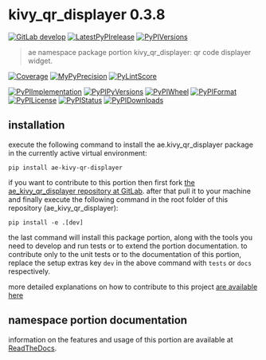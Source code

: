 <!-- THIS FILE IS EXCLUSIVELY MAINTAINED by the project ae.ae V0.3.91 -->
<!-- THIS FILE IS EXCLUSIVELY MAINTAINED by the project aedev.tpl_namespace_root V0.3.13 -->
# kivy_qr_displayer 0.3.8

[![GitLab develop](https://img.shields.io/gitlab/pipeline/ae-group/ae_kivy_qr_displayer/develop?logo=python)](
    https://gitlab.com/ae-group/ae_kivy_qr_displayer)
[![LatestPyPIrelease](
    https://img.shields.io/gitlab/pipeline/ae-group/ae_kivy_qr_displayer/release0.3.7?logo=python)](
    https://gitlab.com/ae-group/ae_kivy_qr_displayer/-/tree/release0.3.7)
[![PyPIVersions](https://img.shields.io/pypi/v/ae_kivy_qr_displayer)](
    https://pypi.org/project/ae-kivy-qr-displayer/#history)

>ae namespace package portion kivy_qr_displayer: qr code displayer widget.

[![Coverage](https://ae-group.gitlab.io/ae_kivy_qr_displayer/coverage.svg)](
    https://ae-group.gitlab.io/ae_kivy_qr_displayer/coverage/index.html)
[![MyPyPrecision](https://ae-group.gitlab.io/ae_kivy_qr_displayer/mypy.svg)](
    https://ae-group.gitlab.io/ae_kivy_qr_displayer/lineprecision.txt)
[![PyLintScore](https://ae-group.gitlab.io/ae_kivy_qr_displayer/pylint.svg)](
    https://ae-group.gitlab.io/ae_kivy_qr_displayer/pylint.log)

[![PyPIImplementation](https://img.shields.io/pypi/implementation/ae_kivy_qr_displayer)](
    https://gitlab.com/ae-group/ae_kivy_qr_displayer/)
[![PyPIPyVersions](https://img.shields.io/pypi/pyversions/ae_kivy_qr_displayer)](
    https://gitlab.com/ae-group/ae_kivy_qr_displayer/)
[![PyPIWheel](https://img.shields.io/pypi/wheel/ae_kivy_qr_displayer)](
    https://gitlab.com/ae-group/ae_kivy_qr_displayer/)
[![PyPIFormat](https://img.shields.io/pypi/format/ae_kivy_qr_displayer)](
    https://pypi.org/project/ae-kivy-qr-displayer/)
[![PyPILicense](https://img.shields.io/pypi/l/ae_kivy_qr_displayer)](
    https://gitlab.com/ae-group/ae_kivy_qr_displayer/-/blob/develop/LICENSE.md)
[![PyPIStatus](https://img.shields.io/pypi/status/ae_kivy_qr_displayer)](
    https://libraries.io/pypi/ae-kivy-qr-displayer)
[![PyPIDownloads](https://img.shields.io/pypi/dm/ae_kivy_qr_displayer)](
    https://pypi.org/project/ae-kivy-qr-displayer/#files)


## installation


execute the following command to install the
ae.kivy_qr_displayer package
in the currently active virtual environment:
 
```shell script
pip install ae-kivy-qr-displayer
```

if you want to contribute to this portion then first fork
[the ae_kivy_qr_displayer repository at GitLab](
https://gitlab.com/ae-group/ae_kivy_qr_displayer "ae.kivy_qr_displayer code repository").
after that pull it to your machine and finally execute the
following command in the root folder of this repository
(ae_kivy_qr_displayer):

```shell script
pip install -e .[dev]
```

the last command will install this package portion, along with the tools you need
to develop and run tests or to extend the portion documentation. to contribute only to the unit tests or to the
documentation of this portion, replace the setup extras key `dev` in the above command with `tests` or `docs`
respectively.

more detailed explanations on how to contribute to this project
[are available here](
https://gitlab.com/ae-group/ae_kivy_qr_displayer/-/blob/develop/CONTRIBUTING.rst)


## namespace portion documentation

information on the features and usage of this portion are available at
[ReadTheDocs](
https://ae.readthedocs.io/en/latest/_autosummary/ae.kivy_qr_displayer.html
"ae_kivy_qr_displayer documentation").
